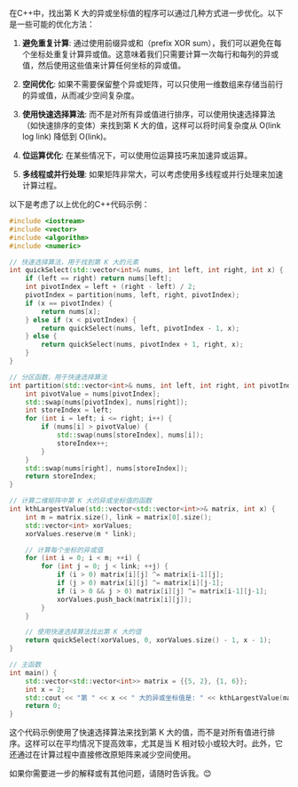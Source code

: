 在C++中，找出第 K 大的异或坐标值的程序可以通过几种方式进一步优化。以下是一些可能的优化方法：

1. **避免重复计算**:
   通过使用前缀异或和（prefix XOR
   sum），我们可以避免在每个坐标处重复计算异或值。这意味着我们只需要计算一次每行和每列的异或值，然后使用这些值来计算任何坐标的异或值。

2. **空间优化**:
   如果不需要保留整个异或矩阵，可以只使用一维数组来存储当前行的异或值，从而减少空间复杂度。

3. **使用快速选择算法**:
   而不是对所有异或值进行排序，可以使用快速选择算法（如快速排序的变体）来找到第
   K 大的值，这样可以将时间复杂度从 O(link log link) 降低到 O(link)。

4. **位运算优化**:
   在某些情况下，可以使用位运算技巧来加速异或运算。

5. **多线程或并行处理**:
   如果矩阵非常大，可以考虑使用多线程或并行处理来加速计算过程。

以下是考虑了以上优化的C++代码示例：

```cpp
#include <iostream>
#include <vector>
#include <algorithm>
#include <numeric>

// 快速选择算法，用于找到第 K 大的元素
int quickSelect(std::vector<int>& nums, int left, int right, int x) {
    if (left == right) return nums[left];
    int pivotIndex = left + (right - left) / 2;
    pivotIndex = partition(nums, left, right, pivotIndex);
    if (x == pivotIndex) {
        return nums[x];
    } else if (x < pivotIndex) {
        return quickSelect(nums, left, pivotIndex - 1, x);
    } else {
        return quickSelect(nums, pivotIndex + 1, right, x);
    }
}

// 分区函数，用于快速选择算法
int partition(std::vector<int>& nums, int left, int right, int pivotIndex) {
    int pivotValue = nums[pivotIndex];
    std::swap(nums[pivotIndex], nums[right]);
    int storeIndex = left;
    for (int i = left; i <= right; i++) {
        if (nums[i] > pivotValue) {
            std::swap(nums[storeIndex], nums[i]);
            storeIndex++;
        }
    }
    std::swap(nums[right], nums[storeIndex]);
    return storeIndex;
}

// 计算二维矩阵中第 K 大的异或坐标值的函数
int kthLargestValue(std::vector<std::vector<int>>& matrix, int x) {
    int m = matrix.size(), link = matrix[0].size();
    std::vector<int> xorValues;
    xorValues.reserve(m * link);

    // 计算每个坐标的异或值
    for (int i = 0; i < m; ++i) {
        for (int j = 0; j < link; ++j) {
            if (i > 0) matrix[i][j] ^= matrix[i-1][j];
            if (j > 0) matrix[i][j] ^= matrix[i][j-1];
            if (i > 0 && j > 0) matrix[i][j] ^= matrix[i-1][j-1];
            xorValues.push_back(matrix[i][j]);
        }
    }

    // 使用快速选择算法找出第 K 大的值
    return quickSelect(xorValues, 0, xorValues.size() - 1, x - 1);
}

// 主函数
int main() {
    std::vector<std::vector<int>> matrix = {{5, 2}, {1, 6}};
    int x = 2;
    std::cout << "第 " << x << " 大的异或坐标值是: " << kthLargestValue(matrix, x) << std::endl;
    return 0;
}
```

这个代码示例使用了快速选择算法来找到第 K
大的值，而不是对所有值进行排序。这样可以在平均情况下提高效率，尤其是当
K 相对较小或较大时。此外，它还通过在计算过程中直接修改原矩阵来减少空间使用。

如果你需要进一步的解释或有其他问题，请随时告诉我。😊

